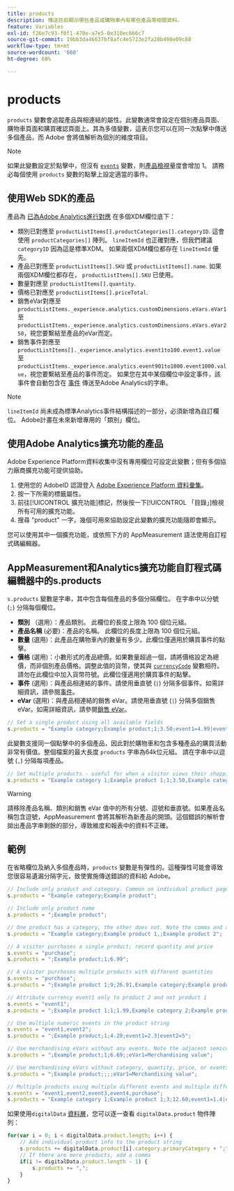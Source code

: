 ```yaml
---
title: products
description: 傳送目前顯示哪些產品或購物車內有哪些產品等相關資料。
feature: Variables
exl-id: f26e7c93-f0f1-470e-a7e5-0e310ec666c7
source-git-commit: 19bb3da46637bf8afc4e5723e2fa28b490e09c88
workflow-type: tm+mt
source-wordcount: '660'
ht-degree: 68%

---
```


# products

`products` 變數會追蹤產品與相連結的屬性。此變數通常會設定在個別產品頁面、購物車頁面和購買確認頁面上。其為多值變數，這表示您可以在同一次點擊中傳送多個產品，而 Adobe 會將值解析為個別的維度項目。

>[!NOTE]
>
>如果此變數設定於點擊中，但沒有 [`events`](events/events-overview.md) 變數，則[產品檢視](/help/components/metrics/product-views.md)量度會增加 1。 請務必每個使用 `products` 變數的點擊上設定適當的事件。

## 使用Web SDK的產品

產品為 [已為Adobe Analytics進行對應](https://experienceleague.adobe.com/docs/analytics/implementation/aep-edge/variable-mapping.html) 在多個XDM欄位底下：

* 類別已對應至 `productListItems[].productCategories[].categoryID`. 這會使用 `productCategories[]` 陣列。 `lineItemId` 也正確對應，但我們建議 `categoryID` 因為這是標準XDM。 如果兩個XDM欄位都存在 `lineItemId` 優先。
* 產品已對應至 `productListItems[].SKU` 或 `productListItems[].name`. 如果兩個XDM欄位都存在， `productListItems[].SKU` 已使用。
* 數量對應至 `productListItems[].quantity`.
* 價格已對應至 `productListItems[].priceTotal`.
* 銷售eVar對應至 `productListItems._experience.analytics.customDimensions.eVars.eVar1` 至 `productListItems._experience.analytics.customDimensions.eVars.eVar250`，視您要繫結至產品的eVar而定。
* 銷售事件對應至 `productListItems[]._experience.analytics.event1to100.event1.value` 至 `productListItems._experience.analytics.event901to1000.event1000.value`，視您要繫結至產品的事件而定。 如果您在其中某個欄位中設定事件，該事件會自動包含在 [事件](events/events-overview.md) 傳送至Adobe Analytics的字串。

>[!NOTE]
>
>`lineItemId` 尚未成為標準Analytics事件結構描述的一部分，必須新增為自訂欄位。 Adobe計畫在未來新增專用的「類別」欄位。

## 使用Adobe Analytics擴充功能的產品

Adobe Experience Platform資料收集中沒有專用欄位可設定此變數；但有多個協力廠商擴充功能可提供協助。

1. 使用您的 AdobeID 認證登入 [Adobe Experience Platform 資料彙集](https://experience.adobe.com/data-collection)。
2. 按一下所需的標籤屬性。
3. 前往[!UICONTROL 擴充功能]標記，然後按一下[!UICONTROL 「目錄」]檢視所有可用的擴充功能。
4. 搜尋 &quot;product&quot; 一字，幾個可用來協助設定此變數的擴充功能隨即會顯示。

您可以使用其中一個擴充功能，或依照下方的 AppMeasurement 語法使用自訂程式碼編輯器。

## AppMeasurement和Analytics擴充功能自訂程式碼編輯器中的s.products

`s.products` 變數是字串，其中包含每個產品的多個分隔欄位。 在字串中以分號 (`;`) 分隔每個欄位。

* **類別** （選用）：產品類別。 此欄位的長度上限為 100 個位元組。
* **產品名稱** (必要)：產品的名稱。 此欄位的長度上限為 100 個位元組。
* **數量** (選用)：此產品在購物車內的數量有多少。此欄位僅適用於購買事件的點擊。
* **價格** (選用)：小數形式的產品總價。如果數量超過一個，請將價格設定為總價，而非個別產品價格。調整此值的貨幣，使其與 [`currencyCode`](../config-vars/currencycode.md) 變數相符。請勿在此欄位中加入貨幣符號。此欄位僅適用於購買事件的點擊。
* **事件** (選用)：與產品相連結的事件。請使用垂直號 (`|`) 分隔多個事件。如需詳細資訊，請參閱[事件](events/events-overview.md)。
* **eVar** (選用)：與產品相連結的銷售 eVar。請使用垂直號 (`|`) 分隔多個銷售 eVar。如需詳細資訊，請參閱[銷售 eVar](evar-merchandising.md)。

```js
// Set a single product using all available fields
s.products = "Example category;Example product;1;3.50;event1=4.99|event2=5.99;eVar1=Example merchandising value 1|eVar2=Example merchandising value 2";
```

此變數支援同一個點擊中的多個產品，因此對於購物車和包含多種產品的購買活動非常有價值。整個檔案的最大長度 `products` 字串為64k位元組。 請在字串中以逗號 (`,`) 分隔每項產品。

```js
// Set multiple products - useful for when a visitor views their shopping cart
s.products = "Example category 1;Example product 1;1;3.50,Example category 2;Example product 2;1;5.99";
```

>[!WARNING]
>
>請移除產品名稱、類別和銷售 eVar 值中的所有分號、逗號和垂直號。如果產品名稱包含逗號，AppMeasurement 會將其解析為新產品的開頭。這個錯誤的解析會拋出產品字串剩餘的部分，導致維度和報表中的資料不正確。

## 範例

在省略欄位及納入多個產品時，`products` 變數是有彈性的。這種彈性可能會導致您很容易遺漏分隔字元，致使實施傳送錯誤的資料給 Adobe。

```js
// Include only product and category. Common on individual product pages
s.products = "Example category;Example product";

// Include only product name
s.products = ";Example product";

// One product has a category, the other does not. Note the comma and adjacent semicolon to omit category
s.products = "Example category;Example product 1,;Example product 2";

// A visitor purchases a single product; record quantity and price
s.events = "purchase";
s.products = ";Example product;1;6.99";

// A visitor purchases multiple products with different quantities
s.events = "purchase";
s.products = ";Example product 1;9;26.91,Example category;Example product 2;4;9.96";

// Attribute currency event1 only to product 2 and not product 1
s.events = "event1";
s.products = ";Example product 1;1;1.99,Example category 2;Example product 2;1;2.69;event1=1.29";

// Use multiple numeric events in the product string
s.events = "event1,event2";
s.products = ";Example product;1;4.20;event1=2.3|event2=5";

// Use merchandising eVars without any events. Note the adjacent semicolons to skip events
s.products = ";Example product;1;6.69;;eVar1=Merchandising value";

// Use merchandising eVars without category, quantity, price, or events
s.products = ";Example product;;;;eVar1=Merchandising value";

// Multiple products using multiple different events and multiple different merchandising eVars
s.events = "event1,event2,event3,event4,purchase";
s.products = "Example category 1;Example product 1;3;12.60;event1=1.4|event2=9;eVar1=Merchandising value|eVar2=Another merchandising value,Example category 2;Example product 2;1;59.99;event3=6.99|event4=1;eVar3=Merchandising value 3|eVar4=Example value four";
```

如果使用`digitalData` [資料層](../../prepare/data-layer.md)，您可以逐一查看 `digitalData.product` 物件陣列：

```js
for(var i = 0; i < digitalData.product.length; i++) {
    // Add individual product info to the product string
    s.products += digitalData.product[i].category.primaryCategory + ";" + digitalData.product[i].productInfo.productName;
    // If there are more products, add a comma
    if(i != digitalData.product.length - 1) {
        s.products += ",";
    }
}
```
